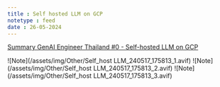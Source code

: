 ```yaml
---
title : Self hosted LLM on GCP
notetype : feed
date : 26-05-2024
---
```


[Summary GenAI Engineer Thailand #0 - Self-hosted LLM on GCP](https://txt.lukkiddd.com/genai-engineer-thailand-0/)


![Note](/assets/img/Other/Self_host LLM_240517_175813_1.avif)
![Note](/assets/img/Other/Self_host LLM_240517_175813_2.avif)
![Note](/assets/img/Other/Self_host LLM_240517_175813_3.avif)
